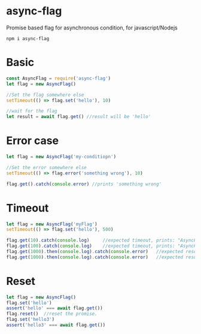 # async-flag
Promise based flag for asynchronous condition, for javascript/Nodejs

```
npm i async-flag
```

# Basic
```javascript
const AsyncFlag = require('async-flag')
let flag = new AsyncFlag()

//Set the flag somewhere else
setTimeout(() => flag.set('hello'), 10)

//wait for the flag
let result = await flag.get() //result will be 'hello'
```

# Error case
```javascript
let flag = new AsyncFlag('my-conditiopn')

//Set the error somewhere else
setTimeout(() => flag.error('something wrong'), 10)

flag.get().catch(console.error) //prints 'something wrong'
```

# Timeout
```javascript
let flag = new AsyncFlag('myFlag')
setTimeout(() => flag.set('hello'), 500)

flag.get(10).catch(console.log)		//expected timeout, prints: "AsyncFlag timeout: myFlag"
flag.get(100).catch(console.log)	//expected timeout, prints: "AsyncFlag timeout: myFlag"
flag.get(1000).then(console.log).catch(console.error)	//expected resolve, prints "hello"
flag.get(1000).then(console.log).catch(console.error)	//expected resolve, prints "hello"
```

# Reset
```javascript
let flag = new AsyncFlag()
flag.set('hello')
assert('hello' === await flag.get())
flag.reset()  //reset the promise.
flag.set('hello3')
assert('hello3' === await flag.get())
```

